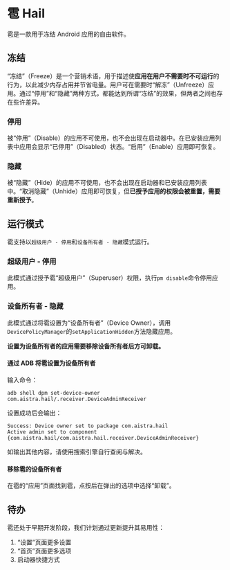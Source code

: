 # 雹 Hail

雹是一款用于冻结 Android 应用的自由软件。

## 冻结

“冻结”（Freeze）是一个营销术语，用于描述使**应用在用户不需要时不可运行**的行为，以此减少内存占用并节省电量。用户可在需要时“解冻”（Unfreeze）应用。通过“停用”和“隐藏”两种方式，都能达到所谓“冻结”的效果，但两者之间也存在些许差异。

### 停用

被“停用”（Disable）的应用不可使用，也不会出现在启动器中。在已安装应用列表中应用会显示“已停用”（Disabled）状态。“启用”（Enable）应用即可恢复。

### 隐藏

被“隐藏”（Hide）的应用不可使用，也不会出现在启动器和已安装应用列表中。“取消隐藏”（Unhide）应用即可恢复，但**已授予应用的权限会被重置，需要重新授予**。

## 运行模式

雹支持以`超级用户 - 停用`和`设备所有者 - 隐藏`模式运行。

### 超级用户 - 停用

此模式通过授予雹“超级用户”（Superuser）权限，执行`pm disable`命令停用应用。

### 设备所有者 - 隐藏

此模式通过将雹设置为“设备所有者”（Device Owner），调用`DevicePolicyManager`的`setApplicationHidden`方法隐藏应用。

**设置为设备所有者的应用需要移除设备所有者后方可卸载。**

#### 通过 ADB 将雹设置为设备所有者

输入命令：

```shell
adb shell dpm set-device-owner com.aistra.hail/.receiver.DeviceAdminReceiver
```

设置成功后会输出：

```
Success: Device owner set to package com.aistra.hail
Active admin set to component {com.aistra.hail/com.aistra.hail.receiver.DeviceAdminReceiver}
```

如输出其他内容，请使用搜索引擎自行查阅与解决。

#### 移除雹的设备所有者

在雹的“应用”页面找到雹，点按后在弹出的选项中选择“卸载”。

## 待办

雹还处于早期开发阶段，我们计划通过更新提升其易用性：

1. “设置”页面更多设置
2. “首页”页面更多选项
3. 启动器快捷方式